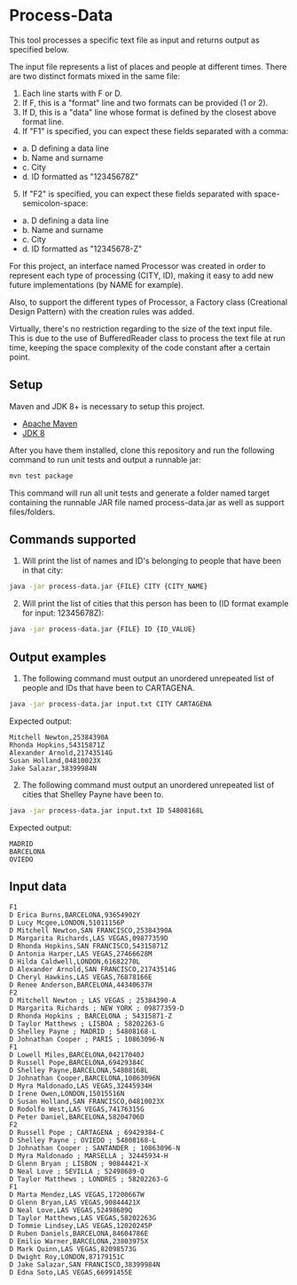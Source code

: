 Process-Data
========

This tool processes a specific text file as input and returns output as specified below.

The input file represents a list of places and people at different times. There are two distinct formats mixed in the same file:

1. Each line starts with F or D.
2. If F, this is a "format" line and two formats can be provided (1 or 2).
3. If D, this is a "data" line whose format is defined by the closest above format line.
4. If "F1" is specified, you can expect these fields separated with a comma:
 * a. D defining a data line
 * b. Name and surname
 * c. City
 * d. ID formatted as "12345678Z"
5. If "F2" is specified, you can expect these fields separated with space-semicolon-space:
 * a. D defining a data line
 * b. Name and surname
 * c. City
 * d. ID formatted as "12345678-Z"

For this project, an interface named Processor was created in order to represent each type of processing (CITY, ID), making it easy to add new future implementations (by NAME for example). 

Also, to support the different types of Processor, a Factory class (Creational Design Pattern) with the creation rules was added.  

Virtually, there's no restriction regarding to the size of the text input file. This is due to the use of BufferedReader class to process the text file at run time, keeping the space complexity of the code constant after a certain point. 

## Setup

Maven and JDK 8+ is necessary to setup this project. 
 * [Apache Maven](https://maven.apache.org/download.cgi)
 * [JDK 8](https://www.oracle.com/technetwork/pt/java/javase/downloads/jdk8-downloads-2133151.html)

After you have them installed, clone this repository and run the following command to run unit tests and output a runnable jar: 

```bash
mvn test package
```

This command will run all unit tests and generate a folder named target containing the runnable JAR file named process-data.jar as well as support files/folders.

## Commands supported

1. Will print the list of names and ID's belonging to people that have been in that city:
```bash
java -jar process-data.jar {FILE} CITY {CITY_NAME}
``` 

2. Will print the list of cities that this person has been to (ID format example for input: 12345678Z):
```bash
java -jar process-data.jar {FILE} ID {ID_VALUE} 
``` 

## Output examples

1. The following command must output an unordered unrepeated list of people and IDs that have been to CARTAGENA.
```bash
java -jar process-data.jar input.txt CITY CARTAGENA
```

Expected output:
```
Mitchell Newton,25384390A
Rhonda Hopkins,54315871Z
Alexander Arnold,21743514G
Susan Holland,04810023X
Jake Salazar,38399984N
```

2. The following command must output an unordered unrepeated list of cities that Shelley Payne have been to.
```bash
java -jar process-data.jar input.txt ID 54808168L
```

Expected output:
```
MADRID
BARCELONA
OVIEDO
```

## Input data

```
F1
D Erica Burns,BARCELONA,93654902Y
D Lucy Mcgee,LONDON,51011156P
D Mitchell Newton,SAN FRANCISCO,25384390A
D Margarita Richards,LAS VEGAS,09877359D
D Rhonda Hopkins,SAN FRANCISCO,54315871Z
D Antonia Harper,LAS VEGAS,27466628M
D Hilda Caldwell,LONDON,61682270L
D Alexander Arnold,SAN FRANCISCO,21743514G
D Cheryl Hawkins,LAS VEGAS,76878166E
D Renee Anderson,BARCELONA,44340637H
F2
D Mitchell Newton ; LAS VEGAS ; 25384390-A
D Margarita Richards ; NEW YORK ; 09877359-D
D Rhonda Hopkins ; BARCELONA ; 54315871-Z
D Taylor Matthews ; LISBOA ; 58202263-G
D Shelley Payne ; MADRID ; 54808168-L
D Johnathan Cooper ; PARIS ; 10863096-N
F1
D Lowell Miles,BARCELONA,04217040J
D Russell Pope,BARCELONA,69429384C
D Shelley Payne,BARCELONA,54808168L
D Johnathan Cooper,BARCELONA,10863096N
D Myra Maldonado,LAS VEGAS,32445934H
D Irene Owen,LONDON,15015516N
D Susan Holland,SAN FRANCISCO,04810023X
D Rodolfo West,LAS VEGAS,74176315G
D Peter Daniel,BARCELONA,58204706D
F2
D Russell Pope ; CARTAGENA ; 69429384-C
D Shelley Payne ; OVIEDO ; 54808168-L
D Johnathan Cooper ; SANTANDER ; 10863096-N
D Myra Maldonado ; MARSELLA ; 32445934-H
D Glenn Bryan ; LISBON ; 90844421-X
D Neal Love ; SEVILLA ; 52498689-Q
D Taylor Matthews ; LONDRES ; 58202263-G
F1
D Marta Mendez,LAS VEGAS,17200667W
D Glenn Bryan,LAS VEGAS,90844421X
D Neal Love,LAS VEGAS,52498689Q
D Taylor Matthews,LAS VEGAS,58202263G
D Tommie Lindsey,LAS VEGAS,12020245P
D Ruben Daniels,BARCELONA,84604786E
D Emilio Warner,BARCELONA,23803975X
D Mark Quinn,LAS VEGAS,82098573G
D Dwight Roy,LONDON,87179151C
D Jake Salazar,SAN FRANCISCO,38399984N
D Edna Soto,LAS VEGAS,66991455E
```